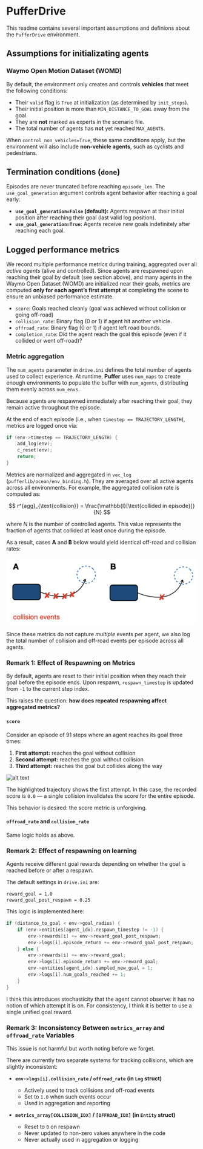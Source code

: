 # PufferDrive

This readme contains several important assumptions and definions about the `PufferDrive` environment.

## Assumptions for initializating agents

### Waymo Open Motion Dataset (WOMD)

By default, the environment only creates and controls **vehicles** that meet the following conditions:

- Their `valid` flag is `True` at initialization (as determined by `init_steps`).
- Their initial position is more than `MIN_DISTANCE_TO_GOAL` away from the goal.
- They are **not** marked as experts in the scenario file.
- The total number of agents has **not** yet reached `MAX_AGENTS`.

When `control_non_vehicles=True`, these same conditions apply, but the environment will also include **non-vehicle agents**, such as cyclists and pedestrians.

## Termination conditions (`done`)

Episodes are never truncated before reaching `episode_len`. The `use_goal_generation` argument controls agent behavior after reaching a goal early:

* **`use_goal_generation=False` (default):** Agents respawn at their initial position after reaching their goal (last valid log position).
* **`use_goal_generation=True`:** Agents receive new goals indefinitely after reaching each goal.

## Logged performance metrics

We record multiple performance metrics during training, aggregated over all *active agents* (alive and controlled). Since agents are respawned upon reaching their goal by default (see section above), and many agents in the Waymo Open Dataset (WOMD) are initialized near their goals, metrics are computed **only for each agent’s first attempt** at completing the scene to ensure an unbiased performance estimate.

- `score`: Goals reached cleanly (goal was achieved without collision or going off-road)
- `collision_rate`: Binary flag (0 or 1) if agent hit another vehicle.
- `offroad_rate`: Binary flag (0 or 1) if agent left road bounds.
- `completion_rate`: Did the agent reach the goal this episode (even if it collided or went off-road)?


### Metric aggregation

The `num_agents` parameter in `drive.ini` defines the total number of agents used to collect experience.
At runtime, **Puffer** uses `num_maps` to create enough environments to populate the buffer with `num_agents`, distributing them evenly across `num_envs`.

Because agents are respawned immediately after reaching their goal, they remain active throughout the episode.

At the end of each episode (i.e., when `timestep == TRAJECTORY_LENGTH`), metrics are logged once via:

```C
if (env->timestep == TRAJECTORY_LENGTH) {
    add_log(env);
    c_reset(env);
    return;
}
```

Metrics are normalized and aggregated in `vec_log` (`pufferlib/ocean/env_binding.h`). They are averaged over all active agents across all environments. For example, the aggregated collision rate is computed as:

$$
r^{agg}_{\text{collision}} = \frac{\mathbb{I}[\text{collided in episode}]}{N}
$$

where $N$ is the number of controlled agents.
This value represents the fraction of agents that collided at least once during the episode.

As a result, cases **A** and **B** below would yield identical off-road and collision rates:

![alt text](examples_a_b.png)

Since these metrics do not capture *multiple* events per agent, we also log the total number of collision and off-road events per episode across all agents.

### Remark 1: Effect of Respawning on Metrics

By default, agents are reset to their initial position when they reach their goal before the episode ends. Upon respawn, `respawn_timestep` is updated from `-1` to the current step index.

This raises the question: **how does repeated respawning affect aggregated metrics?**

#### `score`

Consider an episode of 91 steps where an agent reaches its goal three times:

1. **First attempt:** reaches the goal without collision
2. **Second attempt:** reaches the goal without collision
3. **Third attempt:** reaches the goal but collides along the way

![alt text](collision_at_third_attempt-1.png)

The highlighted trajectory shows the first attempt. In this case, the recorded score is `0.0` — a single collision invalidates the score for the entire episode.

This behavior is desired: the score metric is unforgiving.

#### `offroad_rate` and `collision_rate`

Same logic holds as above.

### Remark 2: Effect of respawning on learning

Agents receive different goal rewards depending on whether the goal is reached before or after a respawn.

The default settings in `drive.ini` are:
```
reward_goal = 1.0
reward_goal_post_respawn = 0.25
```

This logic is implemented here:

```C
if (distance_to_goal < env->goal_radius) {
    if (env->entities[agent_idx].respawn_timestep != -1) {
        env->rewards[i] += env->reward_goal_post_respawn;
        env->logs[i].episode_return += env->reward_goal_post_respawn;
    } else {
        env->rewards[i] += env->reward_goal;
        env->logs[i].episode_return += env->reward_goal;
        env->entities[agent_idx].sampled_new_goal = 1;
        env->logs[i].num_goals_reached += 1;
    }
}
```

I think this introduces stochasticity that the agent cannot observe: it has no notion of which attempt it is on. For consistency, I think it is better to use a single unified goal reward.


### Remark 3: Inconsistency Between `metrics_array` and `offroad_rate` Variables

This issue is not harmful but worth noting before we forget.

There are currently two separate systems for tracking collisions, which are slightly inconsistent:

* **`env->logs[i].collision_rate` / `offroad_rate` (in `Log` struct)**

  * Actively used to track collisions and off-road events
  * Set to `1.0` when such events occur
  * Used in aggregation and reporting

* **`metrics_array[COLLISION_IDX]` / `[OFFROAD_IDX]` (in `Entity` struct)**

  * Reset to `0` on respawn
  * Never updated to non-zero values anywhere in the code
  * Never actually used in aggregation or logging
